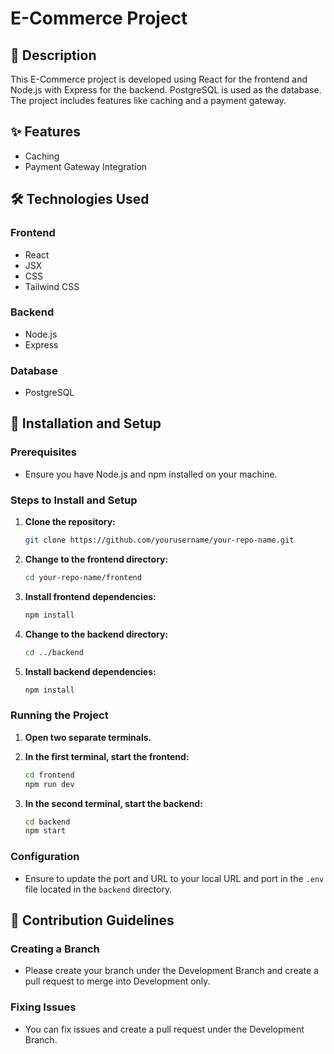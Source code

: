 # E-Commerce Project

## 📖 Description
This E-Commerce project is developed using React for the frontend and Node.js with Express for the backend. PostgreSQL is used as the database. The project includes features like caching and a payment gateway.

## ✨ Features
- Caching
- Payment Gateway Integration

## 🛠 Technologies Used
### Frontend
- React
- JSX
- CSS
- Tailwind CSS

### Backend
- Node.js
- Express

### Database
- PostgreSQL

## 🚀 Installation and Setup

### Prerequisites
- Ensure you have Node.js and npm installed on your machine.

### Steps to Install and Setup

1. **Clone the repository:**
    ```bash
    git clone https://github.com/yourusername/your-repo-name.git
    ```

2. **Change to the frontend directory:**
    ```bash
    cd your-repo-name/frontend
    ```

3. **Install frontend dependencies:**
    ```bash
    npm install
    ```

4. **Change to the backend directory:**
    ```bash
    cd ../backend
    ```

5. **Install backend dependencies:**
    ```bash
    npm install
    ```

### Running the Project

1. **Open two separate terminals.**

2. **In the first terminal, start the frontend:**
    ```bash
    cd frontend
    npm run dev
    ```

3. **In the second terminal, start the backend:**
    ```bash
    cd backend
    npm start
    ```

### Configuration
- Ensure to update the port and URL to your local URL and port in the `.env` file located in the `backend` directory.

## 🤝 Contribution Guidelines

### Creating a Branch
- Please create your branch under the Development Branch and create a pull request to merge into Development only.

### Fixing Issues
- You can fix issues and create a pull request under the Development Branch.

<!-- ## 📜 License
Specify the license under which the project is distributed.

## 🙌 Credits
- Mention any credits or acknowledgments here.

## 📞 Contact Information
- For any questions or feedback, please contact [your email address]. -->
